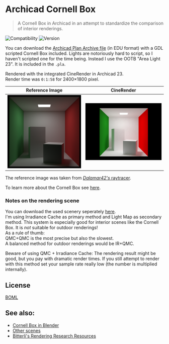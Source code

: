 # Archicad Cornell Box

> A Cornell Box in Archicad in an attempt to standardize the comparison of interior renderings. 

![Compatibility](https://img.shields.io/badge/compatibility-v23_▲-lightgrey?style=flat-square&logo=archicad&logoColor=white)
![Version](https://img.shields.io/badge/version-1.0-2980b9?style=flat-square)

You can download the [Archicad Plan Archive file](ac/Cornell%20Box.pla) (in EDU format) with a GDL scripted Cornell Box included.
Lights are notoriously hard to script, so I haven't scripted one for the time being. Instead I use the OOTB "Area Light 23". It is included in the `.pla`.

Rendered with the integrated CineRender in Archicad 23.  
Render time was `0:1:58` for 2400×1800 pixel.

| Reference Image | CineRender |
| --- | --- |
| ![reference image](images/cornell_box_reference.png) | ![cinerender image](images/Cornell%20Box%20CineRender.jpg) |

The reference image was taken from [_Dalamar42's_ raytracer](https://github.com/Dalamar42/rayt/).

To learn more about the Cornell Box see [here](https://www.graphics.cornell.edu/online/box/).


### Notes on the rendering scene
You can download the used scenery seperately [here](ac/runxel_viz_interior__v1.renderingscene).  
I'm using Irradiance Cache as primary method and Light Map as secondary method.
This system is especially good for interior scenes like the Cornell Box. It is _not_ suitable for outdoor renderings!  
As a rule of thumb:  
QMC+QMC is the most precise but also the slowest.  
A balanced method for outdoor renderings would be IR+QMC.  

Beware of using QMC + Irradiance Cache: The rendering result might be good, but you pay with dramatic render times. If you still attempt to render with this method set your sample rate really low (the number is multiplied internally).


## License
[BOML](LICENSE.md)

## See also:
- [Cornell Box in Blender](https://github.com/LucasReSilva/Cornell-Box)
- [Other scenes](https://www.janwalter.org/download/)
- [Bitterli's Rendering Research Resources](https://benedikt-bitterli.me/resources/)
